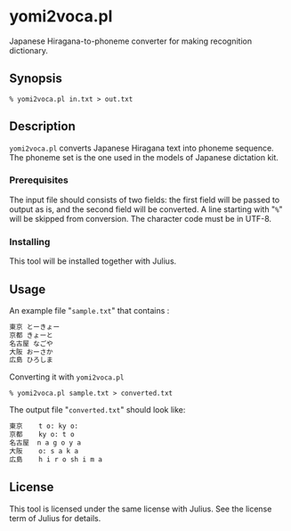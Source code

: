 # yomi2voca.pl

Japanese Hiragana-to-phoneme converter for making recognition dictionary.

## Synopsis

```shell
% yomi2voca.pl in.txt > out.txt
```

## Description

`yomi2voca.pl` converts Japanese Hiragana text into phoneme sequence.  The
phoneme set is the one used in the models of Japanese dictation kit.

### Prerequisites

The input file should consists of two fields: the first field will be passed to
output as is, and the second field will be converted.  A line starting with
"`%`" will be skipped from conversion.  The character code must be in UTF-8.

### Installing

This tool will be installed together with Julius.

## Usage

An example file "`sample.txt`" that contains :

```text:sample.txt
東京 とーきょー
京都 きょーと
名古屋 なごや
大阪 おーさか
広島 ひろしま
```

Converting it with `yomi2voca.pl`

```shell
% yomi2voca.pl sample.txt > converted.txt
```

The output file "`converted.txt`" should look like:

```text:converted.txt
東京    t o: ky o:
京都    ky o: t o
名古屋  n a g o y a
大阪    o: s a k a
広島    h i r o sh i m a
```

## License

This tool is licensed under the same license with Julius.  See the license term
of Julius for details.
